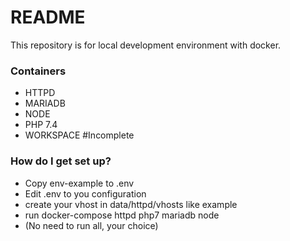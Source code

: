 # README #

This repository is for local development environment with docker.

### Containers ###

* HTTPD
* MARIADB
* NODE
* PHP 7.4
* WORKSPACE #Incomplete

### How do I get set up? ###

* Copy env-example to .env
* Edit .env to you configuration
* create your vhost in data/httpd/vhosts like example
* run docker-compose httpd php7 mariadb node
* (No need to run all, your choice)

